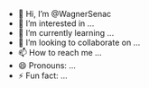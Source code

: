 - 👋 Hi, I’m @WagnerSenac
- 👀 I’m interested in ...
- 🌱 I’m currently learning ...
- 💞️ I’m looking to collaborate on ...
- 📫 How to reach me ...
- 😄 Pronouns: ...
- ⚡ Fun fact: ...

<!---
WagnerSenac/WagnerSenac is a ✨ special ✨ repository because its `README.md` (this file) appears on your GitHub profile.
You can click the Preview link to take a look at your changes.
--->
